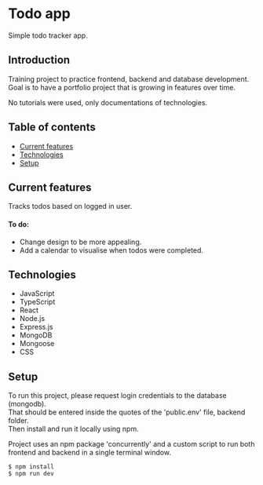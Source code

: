 # Todo app
Simple todo tracker app.

## Introduction
Training project to practice frontend, backend and database development.  
Goal is to have a portfolio project that is growing in features over time.  

No tutorials were used, only documentations of technologies.

## Table of contents
* [Current features](#current-features)
* [Technologies](#technologies)
* [Setup](#setup)

## Current features
Tracks todos based on logged in user.

#### To do:
* Change design to be more appealing.
* Add a calendar to visualise when todos were completed.

## Technologies
* JavaScript
* TypeScript
* React
* Node.js
* Express.js
* MongoDB
* Mongoose
* CSS

## Setup
To run this project, please request login credentials to the database (mongodb).    
That should be entered inside the quotes of the 'public.env' file, backend folder.  
Then install and run it locally using npm.  

Project uses an npm package 'concurrently' and a custom script to run both frontend and backend in a single terminal window.

```
$ npm install
$ npm run dev
```
